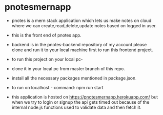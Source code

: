 # pnotesmernapp
- pnotes is a mern stack application which lets us make notes on cloud where we can create,read,delete,update notes based on logged in user.
- this is the front end of pnotes app.
- backend is in the pnotes-backend repository of my account please clone and run it to your local machine first to run this frontend project.
- to run this project on your local pc- 
- clone it in your local pc from master branch of this repo.
- install all the necessary packages mentioned in package.json.
- to run on localhost - command: npm run start

- this application is hosted on https://pnotesmernapp.herokuapp.com/ but when we try to login or signup the api gets timed out because of the internal node.js functions used to validate data and then fetch it.
